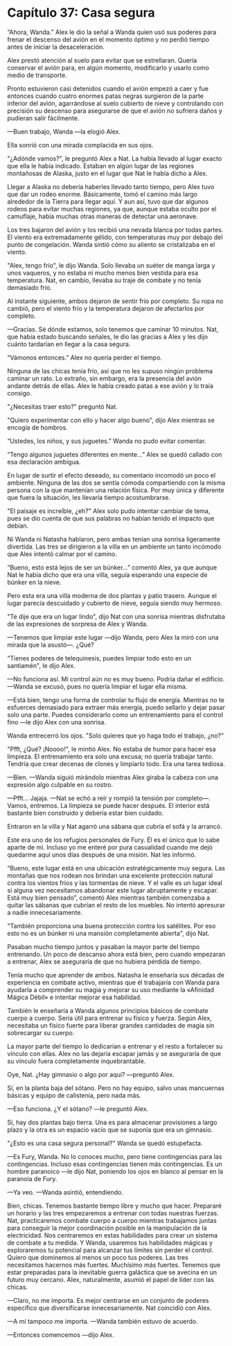 
# Capítulo 37: Casa segura


“Ahora, Wanda.” Alex le dio la señal a Wanda quien usó sus poderes para frenar el descenso del avión en el momento óptimo y no perdió tiempo antes de iniciar la desaceleración.

Alex prestó atención al suelo para evitar que se estrellaran. Quería conservar el avión para, en algún momento, modificarlo y usarlo como medio de transporte.

Pronto estuvieron casi detenidos cuando el avión empezó a caer y fue entonces cuando cuatro enormes patas negras surgieron de la parte inferior del avión, agarrándose al suelo cubierto de nieve y controlando con precisión su descenso para asegurarse de que el avión no sufriera daños y pudieran salir fácilmente.

—Buen trabajo, Wanda —la elogió Alex.

Ella sonrió con una mirada complacida en sus ojos.

"¿Adónde vamos?", le preguntó Alex a Nat. La había llevado al lugar exacto que ella le había indicado. Estaban en algún lugar de las regiones montañosas de Alaska, justo en el lugar que Nat le había dicho a Alex.

Llegar a Alaska no debería haberles llevado tanto tiempo, pero Alex tuvo que dar un rodeo enorme. Básicamente, tomó el camino más largo alrededor de la Tierra para llegar aquí. Y aun así, tuvo que dar algunos rodeos para evitar muchas regiones, ya que, aunque estaba oculto por el camuflaje, había muchas otras maneras de detectar una aeronave.

Los tres bajaron del avión y los recibió una nevada blanca por todas partes. El viento era extremadamente gélido, con temperaturas muy por debajo del punto de congelación. Wanda sintió cómo su aliento se cristalizaba en el viento.

"Alex, tengo frío", le dijo Wanda. Solo llevaba un suéter de manga larga y unos vaqueros, y no estaba ni mucho menos bien vestida para esa temperatura. Nat, en cambio, llevaba su traje de combate y no tenía demasiado frío.

Al instante siguiente, ambos dejaron de sentir frío por completo. Su ropa no cambió, pero el viento frío y la temperatura dejaron de afectarlos por completo.

—Gracias. Sé dónde estamos, solo tenemos que caminar 10 minutos. Nat, que había estado buscando señales, le dio las gracias a Alex y les dijo cuánto tardarían en llegar a la casa segura.

“Vámonos entonces.” Alex no quería perder el tiempo.

Ninguna de las chicas tenía frío, así que no les supuso ningún problema caminar un rato. Lo extraño, sin embargo, era la presencia del avión andante detrás de ellas. Alex le había creado patas a ese avión y lo traía consigo.

"¿Necesitas traer esto?" preguntó Nat.

"Quiero experimentar con ello y hacer algo bueno", dijo Alex mientras se encogía de hombros.

“Ustedes, los niños, y sus juguetes.” Wanda no pudo evitar comentar.

“Tengo algunos juguetes diferentes en mente…” Alex se quedó callado con esa declaración ambigua.

En lugar de surtir el efecto deseado, su comentario incomodó un poco el ambiente. Ninguna de las dos se sentía cómoda compartiendo con la misma persona con la que mantenían una relación física. Por muy única y diferente que fuera la situación, les llevaría tiempo acostumbrarse.

"El paisaje es increíble, ¿eh?" Alex solo pudo intentar cambiar de tema, pues se dio cuenta de que sus palabras no habían tenido el impacto que debían.

Ni Wanda ni Natasha hablaron, pero ambas tenían una sonrisa ligeramente divertida. Las tres se dirigieron a la villa en un ambiente un tanto incómodo que Alex intentó calmar por el camino.

“Bueno, esto está lejos de ser un búnker…” comentó Alex, ya que aunque Nat le había dicho que era una villa, seguía esperando una especie de búnker en la nieve.

Pero esta era una villa moderna de dos plantas y patio trasero. Aunque el lugar parecía descuidado y cubierto de nieve, seguía siendo muy hermoso.

"Te dije que era un lugar lindo", dijo Nat con una sonrisa mientras disfrutaba de las expresiones de sorpresa de Alex y Wanda.

—Tenemos que limpiar este lugar —dijo Wanda, pero Alex la miró con una mirada que la asustó—. ¿Qué?

"Tienes poderes de telequinesis, puedes limpiar todo esto en un santiamén", le dijo Alex.

—No funciona así. Mi control aún no es muy bueno. Podría dañar el edificio. —Wanda se excusó, pues no quería limpiar el lugar ella misma.

—Está bien, tengo una forma de controlar tu flujo de energía. Mientras no te esfuerces demasiado para extraer más energía, puedo sellarlo y dejar pasar solo una parte. Puedes considerarlo como un entrenamiento para el control fino —le dijo Alex con una sonrisa.

Wanda entrecerró los ojos. "Solo quieres que yo haga todo el trabajo, ¿no?"

"Pfft, ¿Qué? ¡Noooo!", le mintió Alex. No estaba de humor para hacer esa limpieza. El entrenamiento era solo una excusa; no quería trabajar tanto. Tendría que crear decenas de clones y limpiarlo todo. Era una tarea tediosa.

—Bien. —Wanda siguió mirándolo mientras Alex giraba la cabeza con una expresión algo culpable en su rostro.

—Pfft... Jajaja. —Nat se echó a reír y rompió la tensión por completo—. Vamos, entremos. La limpieza se puede hacer después. El interior está bastante bien construido y debería estar bien cuidado.

Entraron en la villa y Nat agarró una sábana que cubría el sofá y la arrancó.

Este era uno de los refugios personales de Fury. Él es el único que lo sabe aparte de mí. Incluso yo me enteré por pura casualidad cuando me dejó quedarme aquí unos días después de una misión. Nat les informó.

“Bueno, este lugar está en una ubicación estratégicamente muy segura. Las montañas que nos rodean nos brindan una excelente protección natural contra los vientos fríos y las tormentas de nieve. Y el valle es un lugar ideal si alguna vez necesitamos abandonar este lugar abruptamente y escapar. Está muy bien pensado”, comentó Alex mientras también comenzaba a quitar las sábanas que cubrían el resto de los muebles. No intentó apresurar a nadie innecesariamente.

"También proporciona una buena protección contra los satélites. Por eso esto no es un búnker ni una mansión completamente abierta", dijo Nat.

Pasaban mucho tiempo juntos y pasaban la mayor parte del tiempo entrenando. Un poco de descanso ahora está bien, pero cuando empezaran a entrenar, Alex se aseguraría de que no hubiera pérdida de tiempo.

Tenía mucho que aprender de ambos. Natasha le enseñaría sus décadas de experiencia en combate activo, mientras que él trabajaría con Wanda para ayudarla a comprender su magia y mejorar su uso mediante la «Afinidad Mágica Débil» e intentar mejorar esa habilidad.

También le enseñaría a Wanda algunos principios básicos de combate cuerpo a cuerpo. Sería útil para entrenar su físico y fuerza. Según Alex, necesitaba un físico fuerte para liberar grandes cantidades de magia sin sobrecargar su cuerpo.

La mayor parte del tiempo lo dedicarían a entrenar y el resto a fortalecer su vínculo con ellas. Alex no las dejaría escapar jamás y se aseguraría de que su vínculo fuera completamente inquebrantable.

Oye, Nat. ¿Hay gimnasio o algo por aquí? —preguntó Alex.

Sí, en la planta baja del sótano. Pero no hay equipo, salvo unas mancuernas básicas y equipo de calistenia, pero nada más.

—Eso funciona. ¿Y el sótano? —le preguntó Alex.

Sí, hay dos plantas bajo tierra. Una es para almacenar provisiones a largo plazo y la otra es un espacio vacío que se suponía que era un gimnasio.

"¿Esto es una casa segura personal?" Wanda se quedó estupefacta.

—Es Fury, Wanda. No lo conoces mucho, pero tiene contingencias para las contingencias. Incluso esas contingencias tienen más contingencias. Es un hombre paranoico —le dijo Nat, poniendo los ojos en blanco al pensar en la paranoia de Fury.

—Ya veo. —Wanda asintió, entendiendo.

Bien, chicas. Tenemos bastante tiempo libre y mucho que hacer. Prepararé un horario y las tres empezaremos a entrenar con todas nuestras fuerzas. Nat, practicaremos combate cuerpo a cuerpo mientras trabajamos juntas para conseguir la mejor coordinación posible en la manipulación de la electricidad. Nos centraremos en estas habilidades para crear un sistema de combate a tu medida. Y Wanda, usaremos tus habilidades mágicas y exploraremos tu potencial para alcanzar tus límites sin perder el control. Quiero que dominemos al menos un poco tus poderes. Las tres necesitamos hacernos más fuertes. Muchísimo más fuertes. Tenemos que estar preparadas para la inevitable guerra galáctica que se avecina en un futuro muy cercano. Alex, naturalmente, asumió el papel de líder con las chicas.

—Claro, no me importa. Es mejor centrarse en un conjunto de poderes específico que diversificarse innecesariamente. Nat coincidió con Alex.

—A mí tampoco me importa. —Wanda también estuvo de acuerdo.

—Entonces comencemos —dijo Alex.
